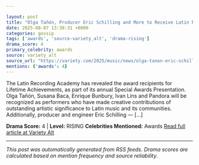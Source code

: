 ```yaml
---

layout: post
title: "Olga Tañón, Producer Eric Schilling and More to Receive Latin Recording Academy Special Awards"""
date: 2025-08-07 13:38:31 +0000
categories: gossip
tags: ['awards', 'source-variety_alt', 'drama-rising']
drama_score: 4
primary_celebrity: awards
source: variety_alt
source_url: "https://variety.com/2025/music/news/olga-tanon-eric-schilling-latin-recording-academy-special-awards-1236481216/"""
mentions: {'awards': 4}
---
```


The Latin Recording Academy has revealed the award recipients for Lifetime Achievements, as part of its annual Special Awards Presentation. Olga Tañón, Susana Baca, Enrique Bunbury, Ivan Lins and Pandora will be recognized as performers who have made creative contributions of outstanding artistic significance to Latin music and its communities. Additionally, producer and engineer Eric Schilling — […]

**Drama Score:** 4 | **Level:** RISING **Celebrities Mentioned:** Awards [Read full article at Variety Alt](https://variety.com/2025/music/news/olga-tanon-eric-schilling-latin-recording-academy-special-awards-1236481216/)

---

*This post was automatically generated from RSS feeds. Drama scores are calculated based on mention frequency and source reliability.*